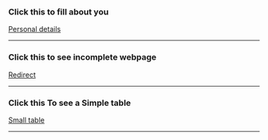 

<!DOCTYPE html>
<html>
  <body>
    <h3>Click this to fill about you</h3>
    <a href="form.html">Personal details</a>
    <br><hr>
    <h3>Click this to see incomplete webpage</h3>
    <a href="index.html">Redirect</a>
    <br><hr>
    <h3>Click this To see a Simple table</h3>
    <a href="table.html">Small table</a>
    <br><hr>
    
  </body>
  
</html>
